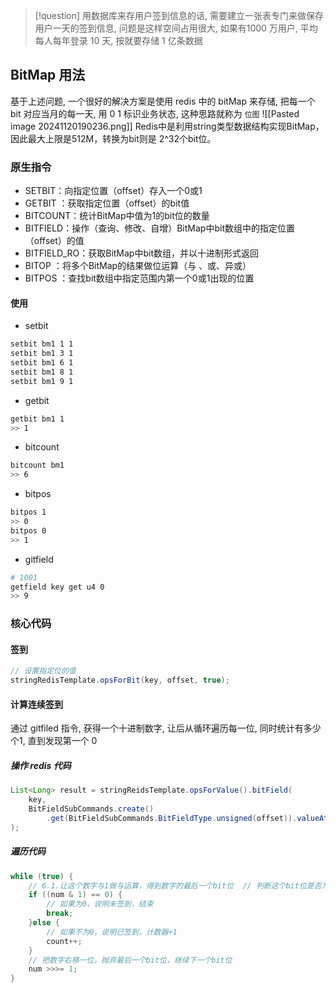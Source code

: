 > [!question]
> 用数据库来存用户签到信息的话, 需要建立一张表专门来做保存用户一天的签到信息, 问题是这样空间占用很大, 如果有1000 万用户, 平均每人每年登录 10 天, 按就要存储 1 亿条数据 

## BitMap 用法
基于上述问题, 一个很好的解决方案是使用 redis 中的 bitMap 来存储, 把每一个 bit 对应当月的每一天, 用 0 1 标识业务状态, 这种思路就称为 `位图`
![[Pasted image 20241120190236.png]]
Redis中是利用string类型数据结构实现BitMap，因此最大上限是512M，转换为bit则是 2^32个bit位。

### 原生指令
- SETBIT：向指定位置（offset）存入一个0或1
- GETBIT ：获取指定位置（offset）的bit值
- BITCOUNT：统计BitMap中值为1的bit位的数量
- BITFIELD：操作（查询、修改、自增）BitMap中bit数组中的指定位置（offset）的值
- BITFIELD_RO：获取BitMap中bit数组，并以十进制形式返回
- BITOP ：将多个BitMap的结果做位运算（与 、或、异或）
- BITPOS ：查找bit数组中指定范围内第一个0或1出现的位置

#### 使用
- setbit 
```bash
setbit bm1 1 1
setbit bm1 3 1
setbit bm1 6 1
setbit bm1 8 1
setbit bm1 9 1
```

- getbit
```bash
getbit bm1 1
>> 1
```

- bitcount
```bash
bitcount bm1 
>> 6
```

- bitpos
```bash
bitpos 1
>> 0
bitpos 0
>> 1
```

- gitfield
```bash
# 1001
getfield key get u4 0
>> 9
```

### 核心代码
#### 签到
```java
// 设置指定位的值
stringRedisTemplate.opsForBit(key, offset, true);
```

#### 计算连续签到
通过 gitfiled 指令, 获得一个十进制数字, 让后从循环遍历每一位, 同时统计有多少个1, 直到发现第一个 0
##### 操作 redis 代码
```java
List<Long> result = stringReidsTemplate.opsForValue().bitField(
	key,
	BitFieldSubCommands.create()
		.get(BitFieldSubCommands.BitFieldType.unsigned(offset)).valueAt(0)
);
```

##### 遍历代码
```java
while (true) {  
    // 6.1.让这个数字与1做与运算，得到数字的最后一个bit位  // 判断这个bit位是否为0  
    if ((num & 1) == 0) {  
        // 如果为0，说明未签到，结束  
        break;  
    }else {  
        // 如果不为0，说明已签到，计数器+1  
        count++;  
    }  
    // 把数字右移一位，抛弃最后一个bit位，继续下一个bit位  
    num >>>= 1;  
}
```









